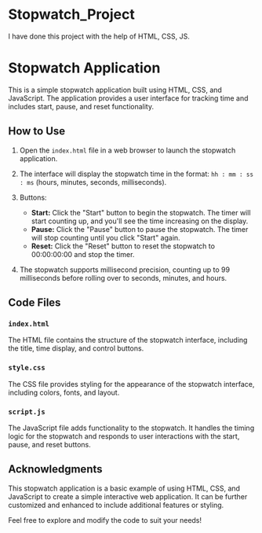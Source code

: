 # Stopwatch_Project
I have done this project with the help of HTML, CSS, JS.
# Stopwatch Application

This is a simple stopwatch application built using HTML, CSS, and JavaScript. The application provides a user interface for tracking time and includes start, pause, and reset functionality.

## How to Use

1. Open the `index.html` file in a web browser to launch the stopwatch application.

2. The interface will display the stopwatch time in the format: `hh : mm : ss : ms` (hours, minutes, seconds, milliseconds).

3. Buttons:
   - **Start:** Click the "Start" button to begin the stopwatch. The timer will start counting up, and you'll see the time increasing on the display.
   - **Pause:** Click the "Pause" button to pause the stopwatch. The timer will stop counting until you click "Start" again.
   - **Reset:** Click the "Reset" button to reset the stopwatch to 00:00:00:00 and stop the timer.

4. The stopwatch supports millisecond precision, counting up to 99 milliseconds before rolling over to seconds, minutes, and hours.

## Code Files

### `index.html`

The HTML file contains the structure of the stopwatch interface, including the title, time display, and control buttons.

### `style.css`

The CSS file provides styling for the appearance of the stopwatch interface, including colors, fonts, and layout.

### `script.js`

The JavaScript file adds functionality to the stopwatch. It handles the timing logic for the stopwatch and responds to user interactions with the start, pause, and reset buttons.

## Acknowledgments

This stopwatch application is a basic example of using HTML, CSS, and JavaScript to create a simple interactive web application. It can be further customized and enhanced to include additional features or styling.

Feel free to explore and modify the code to suit your needs!

